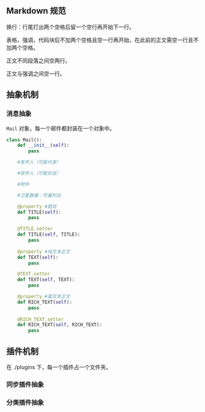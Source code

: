 ## Markdown 规范
换行：行尾打出两个空格后留一个空行再开始下一行。  

表格，强调，代码块后不加两个空格且空一行再开始，在此前的正文需空一行且不加两个空格。  

正文不同段落之间空两行。  

正文与强调之间空一行。  

## 抽象机制

### 消息抽象
`Mail` 对象，每一个邮件都封装在一个对象中。

```Python
class Mail():
    def __init__(self):
        pass

    #发件人（可能代发）

    #收件人（可能抄送）

    #附件

    #卫星数据：尽量列出

    @property #题目
    def TITLE(self):
        pass

    @TITLE.setter
    def TITLE(self, TITLE):
        pass
    
    @property #纯文本正文
    def TEXT(self):
        pass

    @TEXT.setter
    def TEXT(self, TEXT):
        pass

    @property #富文本正文
    def RICH_TEXT(self):
        pass
    
    @RICH_TEXT.setter
    def RICH_TEXT(self, RICH_TEXT):
        pass
```


## 插件机制
在 ./plugins 下，每一个插件占一个文件夹。

### 同步插件抽象



### 分类插件抽象


